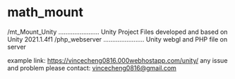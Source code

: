 # math_mount
/mt_Mount_Unity ....................... Unity Project Files developed and based on Unity 2021.1.4f1
/php_webserver  ....................... Unity webgl and PHP file on server 

example link: https://vincecheng0816.000webhostapp.com/unity/
any issue and problem please contact: vincecheng0816@gmail.com

